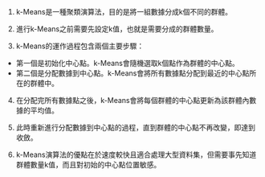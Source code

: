 1. k-Means是一種聚類演算法，目的是將一組數據分成k個不同的群體。

2. 進行k-Means之前需要先設定k值，也就是需要分成的群體數量。

3. k-Means的運作過程包含兩個主要步驟：

- 第一個是初始化中心點。k-Means會隨機選取k個點作為群體的中心點。
- 第二個是分配數據到中心點。k-Means會將所有數據點分配到最近的中心點所在的群體中。

4. 在分配完所有數據點之後，k-Means會將每個群體的中心點更新為該群體內數據的平均值。

5. 此時重新進行分配數據到中心點的過程，直到群體的中心點不再改變，即達到收斂。

6. k-Means演算法的優點在於速度較快且適合處理大型資料集，但需要事先知道群體數量k值，而且對初始的中心點位置敏感。